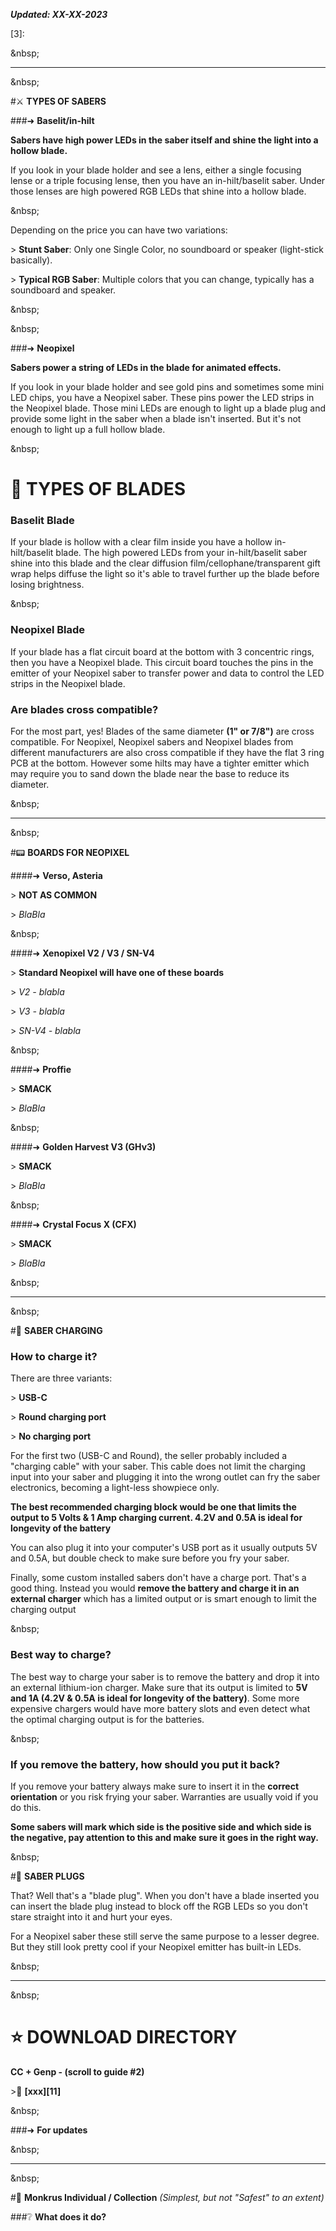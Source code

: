 ***Updated: XX-XX-2023***

[1]: 
[2]: 
[3]:
 
&amp;nbsp;

---

&amp;nbsp;

#⚔️ **TYPES OF SABERS**

###➜ **Baselit/in-hilt**

**Sabers have high power LEDs in the saber itself and shine the light into a hollow blade.**

If you look in your blade holder and see a lens, either a single focusing lense or a triple focusing lense, then you have an in-hilt/baselit saber. Under those lenses are high powered RGB LEDs that shine into a hollow blade.

&amp;nbsp;

Depending on the price you can have two variations:

&gt; **Stunt Saber**: Only one Single Color, no soundboard or speaker (light-stick basically).

&gt; **Typical RGB Saber**: Multiple colors that you can change, typically has a soundboard and speaker.

&amp;nbsp;

&amp;nbsp;

###➜ **Neopixel**

**Sabers power a string of LEDs in the blade for animated effects.**

If you look in your blade holder and see gold pins and sometimes some mini LED chips, you have a Neopixel saber. These pins power the LED strips in the Neopixel blade. Those mini LEDs are enough to light up a blade plug and provide some light in the saber when a blade isn't inserted. But it's not enough to light up a full hollow blade.

&amp;nbsp;

# **🦯 TYPES OF BLADES**

### **Baselit Blade**

If your blade is hollow with a clear film inside you have a hollow in-hilt/baselit blade. The high powered LEDs from your in-hilt/baselit saber shine into this blade and the clear diffusion film/cellophane/transparent gift wrap helps diffuse the light so it's able to travel further up the blade before losing brightness.

&amp;nbsp;

### **Neopixel Blade**

If your blade has a flat circuit board at the bottom with 3 concentric rings, then you have a Neopixel blade. This circuit board touches the pins in the emitter of your Neopixel saber to transfer power and data to control the LED strips in the Neopixel blade.

### **Are blades cross compatible?**

For the most part, yes! Blades of the same diameter **(1" or 7/8")** are cross compatible. For Neopixel, Neopixel sabers and Neopixel blades from different manufacturers are also cross compatible if they have the flat 3 ring PCB at the bottom. However some hilts may have a tighter emitter which may require you to sand down the blade near the base to reduce its diameter. 

&amp;nbsp;

---

&amp;nbsp;

#📟 **BOARDS FOR NEOPIXEL**

####➜ **Verso, Asteria**

&gt; **NOT AS COMMON**

&gt; *BlaBla*

&amp;nbsp;

####➜ **Xenopixel V2 / V3 / SN-V4**

&gt; **Standard Neopixel will have one of these boards**

&gt; *V2 - blabla*

&gt; *V3 - blabla*

&gt; *SN-V4 - blabla*

&amp;nbsp;

####➜ **Proffie**

&gt; **SMACK**

&gt; *BlaBla*

&amp;nbsp;

####➜ **Golden Harvest V3 (GHv3)**

&gt; **SMACK**

&gt; *BlaBla*

&amp;nbsp;

####➜ **Crystal Focus X (CFX)**

&gt; **SMACK**

&gt; *BlaBla*

&amp;nbsp;

---

&amp;nbsp;

#🔋 **SABER CHARGING**

### **How to charge it?**

There are three variants:

&gt; **USB-C**

&gt; **Round charging port**

&gt; **No charging port**

For the first two (USB-C and Round), the seller probably included a "charging cable" with your saber. This cable does not limit the charging input into your saber and plugging it into the wrong outlet can fry the saber electronics, becoming a light-less showpiece only.

**The best recommended charging block would be one that limits the output to 5 Volts &amp; 1 Amp charging current. 4.2V and 0.5A is ideal for longevity of the battery**

You can also plug it into your computer's USB port as it usually outputs 5V and 0.5A, but double check to make sure before you fry your saber.

Finally, some custom installed sabers don't have a charge port. That's a good thing. Instead you would **remove the battery and charge it in an external charger** which has a limited output or is smart enough to limit the charging output

&amp;nbsp;

### **Best way to charge?**

The best way to charge your saber is to remove the battery and drop it into an external lithium-ion charger. Make sure that its output is limited to **5V and 1A (4.2V &amp; 0.5A is ideal for longevity of the battery)**. Some more expensive chargers would have more battery slots and even detect what the optimal charging output is for the batteries.

&amp;nbsp;

### **If you remove the battery, how should you put it back?**

If you remove your battery always make sure to insert it in the **correct orientation** or you risk frying your saber. Warranties are usually void if you do this.

**Some sabers will mark which side is the positive side and which side is the negative, pay attention to this and make sure it goes in the right way.**

&amp;nbsp;

#🧿 **SABER PLUGS**

That? Well that's a "blade plug". When you don't have a blade inserted you can insert the blade plug instead to block off the RGB LEDs so you don't stare straight into it and hurt your eyes.

For a Neopixel saber these still serve the same purpose to a lesser degree. But they still look pretty cool if your Neopixel emitter has built-in LEDs.

&amp;nbsp;

---

&amp;nbsp;

# ⭐ **DOWNLOAD DIRECTORY**

**CC + Genp - (scroll to guide #2)**

&gt;🔗 **[xxx][11]**

&amp;nbsp;

###➜ **For updates**

&amp;nbsp;

---

&amp;nbsp;

#🐒 **Monkrus Individual / Collection** *(Simplest, but not "Safest" to an extent)*

###❔ **What does it do?**